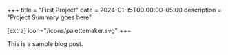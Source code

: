 +++
title = "First Project"
date = 2024-01-15T00:00:00-05:00
description = "Project Summary goes here"

[extra]
icon="/icons/palettemaker.svg"
+++

This is a sample blog post.

